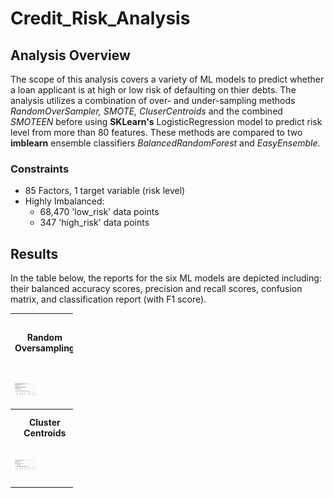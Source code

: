 # Credit_Risk_Analysis

## Analysis Overview
The scope of this analysis covers a variety of ML models to predict whether a loan applicant is at high or low risk of defaulting on thier debts. The analysis utilizes a combination of over- and under-sampling methods *RandomOverSampler, SMOTE, CluserCentroids* and the combined *SMOTEEN* before using **SKLearn's** LogisticRegression model to predict risk level from more than 80 features. These methods are compared to two **imblearn** ensemble classifiers *BalancedRandomForest* and *EasyEnsemble*.

### Constraints
- 85 Factors, 1 target variable (risk level)
- Highly Imbalanced:
  - 68,470 'low_risk' data points
  - 347 'high_risk' data points

## Results
In the table below, the reports for the six ML models are depicted including: their balanced accuracy scores, precision and recall scores, confusion matrix, and classification report (with F1 score). <br />

<table style='width: 100px'>
  <tr>
    <th>Random Oversampling</th>
    <th>Synthetic Minority Oversampling Technique (SMOTE)</th>
    <th>SMOTE + Edited Nearest Neighbors (SMOTEENN)</th>
  </tr>
  <tr>
    <td> <img src="Resources/ROS_scores.png" alt="Random Oversampling Report" style="width: 33.3px"/></td>
    <td> <img src="Resources/SMOTE_scores.png" alt="SMOTE Report" stlye="width: 33.3px"/></td>
    <td> <img src="Resources/SMOTEENN_scores.png" alt="SMOTEENN Report" style="width: 33.4px"/></td>
  </tr>
  <tr>
    <th>Cluster Centroids</th>
    <th>Balanced Random Forest</th>
    <th>Easy Ensemble Classifier</th>
  </tr>
  <tr>
    <td> <img src="Resources/CC_scores.png" alt="Cluster Centroids Report" style="width: 33.3px"/></td>
    <td> <img src="Resources/BRF_scores.png" alt="BRF Report" stlye="width: 33.3px"/></td>
    <td> <img src="Resources/eensemble_scores.png" alt="Easy Ensemble Report" style="width: 33.4px"/></td>
  </tr>
</table>